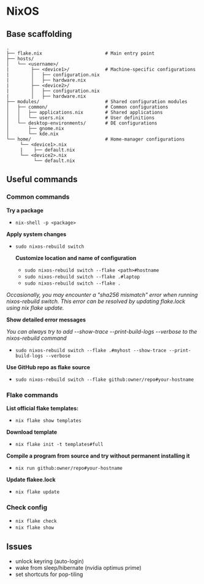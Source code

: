 # NixOS

## Base scaffolding
```
.
├── flake.nix                       # Main entry point
├── hosts/
│   └── <username>/
|        ├── <device1>/             # Machine-specific configurations
|        │   ├── configuration.nix
|        │   ├── hardware.nix
|        ├── <device2>/
|        │   ├── configuration.nix
|        │   ├── hardware.nix
├── modules/                        # Shared configuration modules
│   ├── common/                     # Common configurations
│   │   ├── applications.nix        # Shared applications
│   │   └── users.nix               # User definitions
│   └── desktop-environments/       # DE configurations
│       ├── gnome.nix
│       └── kde.nix
└── home/                           # Home-manager configurations
     └── <device1>.nix 
     |    ├── default.nix
     └── <device2>.nix 
          └── default.nix
```

## Useful commands

### Common commands

**Try a package**
- `nix-shell -p <package>`

**Apply system changes**
- `sudo nixos-rebuild switch`

    **Customize location and name of configuration**
    - `sudo nixos-rebuild switch --flake <path>#hostname`
    - `sudo nixos-rebuild switch --flake .#laptop`
    - `sudo nixos-rebuild switch --flake .` 

*Occasionally, you may encounter a "sha256 mismatch" error when running nixos-rebuild switch. This error can be resolved by updating flake.lock using nix flake update.*

**Show detailed error messages**

*You can always try to add --show-trace --print-build-logs --verbose to the nixos-rebuild command*
- `sudo nixos-rebuild switch --flake .#myhost --show-trace --print-build-logs --verbose`

**Use GitHub repo as flake source**
- `sudo nixos-rebuild switch --flake github:owner/repo#your-hostname`

### Flake commands
**List official flake templates:**
- `nix flake show templates`

**Download template**
- `nix flake init -t templates#full`

**Compile a program from source and try without permanent installing it**
- `nix run github:owner/repo#your-hostname`

**Update flakee.lock**
- `nix flake update`

### Check config
- `nix flake check`
- `nix flake show`

## Issues
- unlock keyring (auto-login)
- wake from sleep/hibernate (nvidia optimus prime)
- set shortcuts for pop-tiling